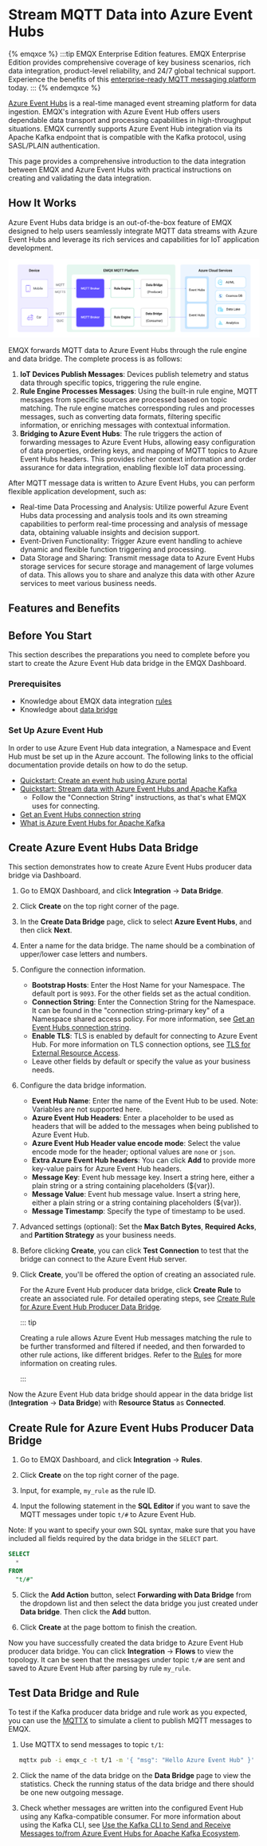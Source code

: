 # Stream MQTT Data into Azure Event Hubs

{% emqxce %}
:::tip
EMQX Enterprise Edition features. EMQX Enterprise Edition provides comprehensive coverage of key business scenarios, rich data integration, product-level reliability, and 24/7 global technical support. Experience the benefits of this [enterprise-ready MQTT messaging platform](https://www.emqx.com/en/try?product=enterprise) today.
:::
{% endemqxce %}

[Azure Event Hubs](https://azure.microsoft.com/en-us/products/event-hubs) is a real-time managed event streaming platform for data ingestion. EMQX's integration with Azure Event Hub offers users dependable data transport and processing capabilities in high-throughput situations.  EMQX currently supports Azure Event Hub integration via its Apache Kafka endpoint that is compatible with the Kafka protocol, using SASL/PLAIN authentication.

This page provides a comprehensive introduction to the data integration between EMQX and Azure Event Hubs with practical instructions on creating and validating the data integration.

## How It Works

Azure Event Hubs data bridge is an out-of-the-box feature of EMQX designed to help users seamlessly integrate MQTT data streams with Azure Event Hubs and leverage its rich services and capabilities for IoT application development.

![event_hubs_architecture](./assets/event_hubs_architecture.svg)

EMQX forwards MQTT data to Azure Event Hubs through the rule engine and data bridge. The complete process is as follows:

1. **IoT Devices Publish Messages**: Devices publish telemetry and status data through specific topics, triggering the rule engine.
2. **Rule Engine Processes Messages**: Using the built-in rule engine, MQTT messages from specific sources are processed based on topic matching. The rule engine matches corresponding rules and processes messages, such as converting data formats, filtering specific information, or enriching messages with contextual information.
3. **Bridging to Azure Event Hubs**: The rule triggers the action of forwarding messages to Azure Event Hubs, allowing easy configuration of data properties, ordering keys, and mapping of MQTT topics to Azure Event Hubs headers. This provides richer context information and order assurance for data integration, enabling flexible IoT data processing.

After MQTT message data is written to Azure Event Hubs, you can perform flexible application development, such as:

- Real-time Data Processing and Analysis: Utilize powerful Azure Event Hubs data processing and analysis tools and its own streaming capabilities to perform real-time processing and analysis of message data, obtaining valuable insights and decision support.
- Event-Driven Functionality: Trigger Azure event handling to achieve dynamic and flexible function triggering and processing.
- Data Storage and Sharing: Transmit message data to Azure Event Hubs storage services for secure storage and management of large volumes of data. This allows you to share and analyze this data with other Azure services to meet various business needs.

## Features and Benefits



## Before You Start

This section describes the preparations you need to complete before you start to create the Azure Event Hub data bridge in the EMQX Dashboard.

### Prerequisites

- Knowledge about EMQX data integration [rules](./rules.md)
- Knowledge about [data bridge](./data-bridges.md)

### Set Up Azure Event Hub

In order to use Azure Event Hub data integration, a Namespace and Event Hub must be set up in the Azure account.  The following links to the official documentation provide details on how to do the setup.

- [Quickstart: Create an event hub using Azure portal](https://learn.microsoft.com/en-us/azure/event-hubs/event-hubs-create)
- [Quickstart: Stream data with Azure Event Hubs and Apache Kafka](https://learn.microsoft.com/en-us/azure/event-hubs/event-hubs-quickstart-kafka-enabled-event-hubs?tabs=connection-string)
  - Follow the "Connection String" instructions, as that's what EMQX uses for connecting.
- [Get an Event Hubs connection string](https://learn.microsoft.com/en-us/azure/event-hubs/event-hubs-get-connection-string)
- [What is Azure Event Hubs for Apache Kafka](https://learn.microsoft.com/en-us/azure/event-hubs/azure-event-hubs-kafka-overview)

## Create Azure Event Hubs Data Bridge

This section demonstrates how to create Azure Event Hubs producer data bridge via Dashboard.

1. Go to EMQX Dashboard, and click **Integration** -> **Data Bridge**.
2. Click **Create** on the top right corner of the page.
3. In the **Create Data Bridge** page, click to select **Azure Event Hubs**, and then click **Next**.
4. Enter a name for the data bridge. The name should be a combination of upper/lower case letters and numbers.
3. Configure the connection information.

   - **Bootstrap Hosts**: Enter the Host Name for your Namespace.  The default port is `9093`.  For the other fields set as the actual condition.
   - **Connection String**: Enter the Connection String for the Namespace.  It can be found in the "connection string-primary key" of a Namespace shared access policy. For more information, see [Get an Event Hubs connection string](https://learn.microsoft.com/en-us/azure/event-hubs/event-hubs-get-connection-string).
   - **Enable TLS**: TLS is enabled by default for connecting to Azure Event Hub. For more information on TLS connection options, see [TLS for External Resource Access](../network/overview.md#tls-for-external-resource-access).
   - Leave other fields by default or specify the value as your business needs.

6. Configure the data bridge information.
   - **Event Hub Name**: Enter the name of the Event Hub to be used. Note: Variables are not supported here.
   - **Azure Event Hub Headers**: Enter a placeholder to be used as headers that will be added to the messages when being published to Azure Event Hub.
   - **Azure Event Hub Header value encode mode**: Select the value encode mode for the header; optional values are `none` or `json`.
   - **Extra Azure Event Hub headers**: You can click **Add** to provide more key-value pairs for Azure Event Hub headers.
   - **Message Key**: Event hub message key. Insert a string here, either a plain string or a string containing placeholders (${var}).
   - **Message Value**: Event hub message value. Insert a string here, either a plain string or a string containing placeholders (${var}).
   - **Message Timestamp**: Specify the type of timestamp to be used.

7. Advanced settings (optional): Set the **Max Batch Bytes**, **Required Acks**, and **Partition Strategy** as your business needs.

8. Before clicking **Create**, you can click **Test Connection** to test that the bridge can connect to the Azure Event Hub server.

9. Click **Create**, you'll be offered the option of creating an associated rule.

   For the Azure Event Hub producer data bridge, click **Create Rule** to create an associated rule. For detailed operating steps, see [Create Rule for Azure Event Hub Producer Data Bridge](#create-rule-for-azure-event-hub-producer-data-bridge).

   ::: tip

   Creating a rule allows Azure Event Hub messages matching the rule to be further transformed and filtered if needed, and then forwarded to other rule actions, like different bridges. Refer to the [Rules](./rules.md) for more information on creating rules.

   :::

Now the Azure Event Hub data bridge should appear in the data bridge list (**Integration** -> **Data Bridge**) with **Resource Status** as **Connected**.

## Create Rule for Azure Event Hubs Producer Data Bridge

1. Go to EMQX Dashboard, and click **Integration** -> **Rules**.

2. Click **Create** on the top right corner of the page.

3. Input, for example, `my_rule` as the rule ID.

4.  Input the following statement in the **SQL Editor** if you want to save the MQTT messages under topic `t/#` to Azure Event Hub.

   Note: If you want to specify your own SQL syntax, make sure that you have included all fields required by the data bridge in the `SELECT` part.

```sql
SELECT
  *
FROM
  "t/#"
```

5. Click the **Add Action** button, select **Forwarding with Data Bridge** from the dropdown list and then select the data bridge you just created under **Data bridge**. Then click the **Add** button.

6. Click **Create** at the page bottom to finish the creation.

Now you have successfully created the data bridge to Azure Event Hub producer data bridge. You can click **Integration** -> **Flows** to view the topology. It can be seen that the messages under topic `t/#`  are sent and saved to Azure Event Hub after parsing by rule  `my_rule`.

## Test Data Bridge and Rule

To test if the Kafka producer data bridge and rule work as you expected, you can use the [MQTTX](https://mqttx.app/) to simulate a client to publish MQTT messages to EMQX.

1. Use MQTTX to send messages to topic  `t/1`:

```bash
   mqttx pub -i emqx_c -t t/1 -m '{ "msg": "Hello Azure Event Hub" }'
```

2. Click the name of the data bridge on the **Data Bridge** page to view the statistics. Check the running status of the data bridge and there should be one new outgoing message.

3. Check whether messages are written into the configured Event Hub using any Kafka-compatible consumer. For more information about using the Kafka CLI, see [Use the Kafka CLI to Send and Receive Messages to/from Azure Event Hubs for Apache Kafka Ecosystem](https://github.com/Azure/azure-event-hubs-for-kafka/tree/master/quickstart/kafka-cli).
